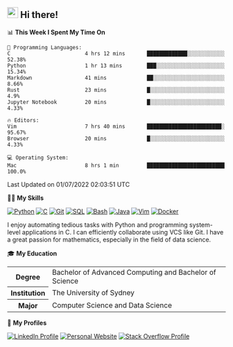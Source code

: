 ## <a href="#"><img src="https://media.giphy.com/media/hvRJCLFzcasrR4ia7z/giphy.gif" width="25px" height="25px"></a> Hi there!

<!--START_SECTION:waka-->
📊 **This Week I Spent My Time On** 

```text
💬 Programming Languages: 
C                        4 hrs 12 mins       █████████████░░░░░░░░░░░░   52.38% 
Python                   1 hr 13 mins        ███░░░░░░░░░░░░░░░░░░░░░░   15.34% 
Markdown                 41 mins             ██░░░░░░░░░░░░░░░░░░░░░░░   8.66% 
Rust                     23 mins             █░░░░░░░░░░░░░░░░░░░░░░░░   4.9% 
Jupyter Notebook         20 mins             █░░░░░░░░░░░░░░░░░░░░░░░░   4.33%

🔥 Editors: 
Vim                      7 hrs 40 mins       ████████████████████████░   95.67% 
Browser                  20 mins             █░░░░░░░░░░░░░░░░░░░░░░░░   4.33%

💻 Operating System: 
Mac                      8 hrs 1 min         █████████████████████████   100.0%

```


 Last Updated on 01/07/2022 02:03:51 UTC
<!--END_SECTION:waka-->

💪🏻 **My Skills**

[![Python](https://img.shields.io/badge/-Python-yellow?style=flat-square&logo=Python)](#)
[![C     ](https://img.shields.io/badge/-C-blue?style=flat-square&logo=C)](#)
[![Git   ](https://img.shields.io/badge/-Git-grey?style=flat-square&logo=Git)](#)
[![SQL   ](https://img.shields.io/badge/-SQL-grey?style=flat-square&logo=SQLite)](#)
[![Bash  ](https://img.shields.io/badge/-Bash-grey?style=flat-square&logo=GNU-Bash)](#)
[![Java  ](https://img.shields.io/badge/-Java-grey?style=flat-square&logo=OpenJDK)](#)
[![Vim   ](https://img.shields.io/badge/-Vim-grey?style=flat-square&logo=Vim)](#)
[![Docker](https://img.shields.io/badge/-Docker-grey?style=flat-square&logo=Docker)](#)

I enjoy automating tedious tasks with Python and programming system-level applications in C. I can efficiently collaborate using VCS like Git. I have a great passion for mathematics, especially in the field of data science.

🎓 **My Education**

<table>
<tr>
    <th>Degree</th>
    <td>Bachelor of Advanced Computing and Bachelor of Science</td>
</tr>
<tr>
    <th>Institution</th>
    <td>The University of Sydney</td>
</tr>
<tr>
    <th>Major</th>
    <td>Computer Science and Data Science</td>
</tr>
</table>

🔗 **My Profiles**

[![LinkedIn Profile](https://img.shields.io/badge/-LinkedIn-blue?style=social&logo=LinkedIn)](https://www.linkedin.com/in/ziao-ji)
[![Personal Website](https://img.shields.io/badge/-Personal%20Website-blue?style=social&logo=Bootstrap)](https://www.jiziao.works)
[![Stack Overflow Profile](https://img.shields.io/badge/-Stack%20Overflow-blue?style=social&logo=StackOverflow)](https://stackoverflow.com/users/11658924/spearandshield)

